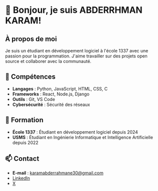 # 👋 Bonjour, je suis ABDERRHMAN KARAM!

## À propos de moi
Je suis un étudiant en développement logiciel à l'école 1337 avec une passion pour la programmation. J'aime travailler sur des projets open source et collaborer avec la communauté.

## 🔧 Compétences
- **Langages** : Python, JavaScript, HTML, CSS, C
- **Frameworks** : React, Node.js, Django
- **Outils** : Git, VS Code
- **Cybersécurité** : Sécurité des réseaux


## 🏫 Formation
- **École 1337** : Étudiant en développement logiciel depuis 2024
- **USMS** : Étudiant en Ingénierie Informatique et Intelligence Artificielle depuis 2022


## 📫 Contact
- **E-mail** : karamabderrahmane30@gmail.com
- [LinkedIn](https://www.linkedin.com/in/abderrahman-k-18082b276/)
- [X](https://x.com/Abdou43957225)
